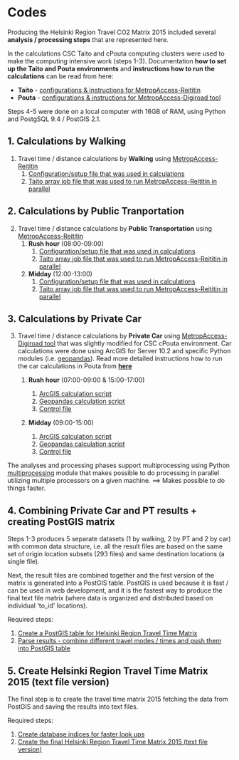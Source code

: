 # Codes

Producing the Helsinki Region Travel CO2 Matrix 2015 included several __analysis / processing steps__ that are represented here. 

In the calculations CSC Taito and cPouta computing clusters were used to make the computing intensive work (steps 1-3). 
Documentation **how to set up the Taito and Pouta environments** and **instructions how to run the calculations** can be read from here:

   - __Taito__ - [configurations & instructions for MetropAccess-Reititin](Taito/)
   - __Pouta__ - [configurations & instructions for MetropAccess-Digiroad tool](Pouta/)
   
Steps 4-5 were done on a local computer with 16GB of RAM, using Python and PostgSQL 9.4 / PostGIS 2.1. 

## 1. Calculations by Walking

 1. Travel time / distance calculations by __Walking__ using [MetropAccess-Reititin](MetropAccess-Reititin/README.md)
     1. [Configuration/setup file that was used in calculations](Conf/confMassaAjo2015_kavely_allDay.json)
     2. [Taito array job file that was used to run MetropAccess-Reititin in parallel](Taito/reititin_massaAjo_2015_allday_kavely.lsf)
 
## 2. Calculations by Public Tranportation 

 2. Travel time / distance calculations by __Public Transportation__ using [MetropAccess-Reititin](MetropAccess-Reititin/README.md)
     1. __Rush hour__ (08:00-09:00)
         1. [Configuration/setup file that was used in calculations](Conf/confMassaAjo2015_pt_rushhour.json)
         2. [Taito array job file that was used to run MetropAccess-Reititin in parallel](Taito/reititin_massaAjo_2015_rushhour_joukkoliikenne.lsf)
     1. __Midday__ (12:00-13:00)
         1. [Configuration/setup file that was used in calculations](Conf/confMassaAjo2015_pt_midday.json)
         2. [Taito array job file that was used to run MetropAccess-Reititin in parallel](Taito/reititin_massaAjo_2015_midday_joukkoliikenne.lsf)
 
## 3. Calculations by Private Car


 3. Travel time / distance calculations by __Private Car__ using [MetropAccess-Digiroad tool](MetropAccess-Digiroad/README.md) that was slightly modified for CSC cPouta environment.
   Car calculations were done using ArcGIS for Server 10.2 and specific Python modules (i.e. [geopandas](http://geopandas.org/)). 
   Read more detailed instructions how to run the car calculations in Pouta from **[here](Pouta/README.md#pouta-calculations)**  
   
     1. __Rush hour__ (07:00-09:00 & 15:00-17:00)
         1. [ArcGIS calculation script](Pouta/Python-Codes/TTM15_run_ArcGIS_rushhour.py)
         2. [Geopandas calculation script](Pouta/Python-Codes/TTM15_run_Geopandas.py)
         3. [Control file](Pouta/Python-Codes/TTM15_runModular.py)
         
     1. __Midday__ (09:00-15:00)
         1. [ArcGIS calculation script](Pouta/Python-Codes/TTM15_run_ArcGIS_midday.py)
         2. [Geopandas calculation script](Pouta/Python-Codes/TTM15_run_Geopandas.py)
         3. [Control file](Pouta/Python-Codes/TTM15_runModular.py)
          
  
The analyses and processing phases support multiprocessing using Python [multiprocessing](https://docs.python.org/3.4/library/multiprocessing.html) module 
that makes possible to do processing in parallel utilizing multiple processors on a given machine. ==> Makes possible to do things faster. 
 
## 4. Combining Private Car and PT results + creating PostGIS matrix 

Steps 1-3 produces 5 separate datasets (1 by walking, 2 by PT and 2 by car) with common data structure, i.e. all the result files are based on the same set of origin 
location subsets (293 files) and same destination locations (a single file). 

Next, the result files are combined together and the first version of the matrix is generated into a PostGIS table. PostGIS is used because it is fast / can be used in web development, and 
it is the fastest way to produce the final text file matrix (where data is organized and distributed based on individual 'to_id' locations). 

Required steps:

  1. [Create a PostGIS table for Helsinki Region Travel Time Matrix](Python-PostGIS/Matriisi2015_PostGIS_CreateTable.py)
  2. [Parse results - combine different travel modes / times and push them into PostGIS table](Python-PostGIS/Matriisi2015_Compiler_accessibility_PostGIS.py) 
  
## 5. Create Helsinki Region Travel Time Matrix 2015 (text file version)

The final step is to create the travel time matrix 2015 fetching the data from PostGIS and saving the results into text files. 

Required steps:

  1. [Create database indices for faster look ups](Python-PostGIS/Matriisi2015_PostGIS_CreatePrimaryKey_and_Indices.py)
  2. [Create the final Helsinki Region Travel Time Matrix 2015 (text file version)](Python-PostGIS/Matrix2015_Parse_TextMatrix_from_PostGIS.py)
 

